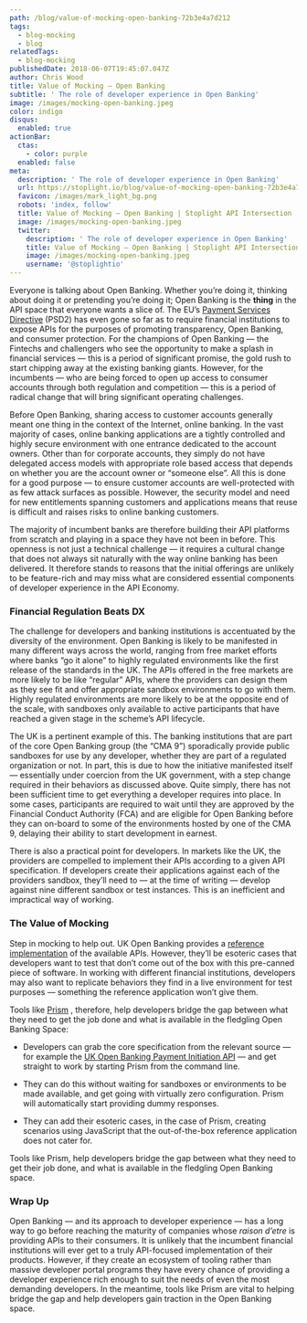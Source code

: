 ```yaml
---
path: /blog/value-of-mocking-open-banking-72b3e4a7d212
tags:
  - blog-mocking
  - blog
relatedTags:
  - blog-mocking
publishedDate: 2018-06-07T19:45:07.047Z
author: Chris Wood
title: Value of Mocking — Open Banking
subtitle: ' The role of developer experience in Open Banking'
image: /images/mocking-open-banking.jpeg
color: indigo
disqus:
  enabled: true
actionBar:
  ctas:
    - color: purple
  enabled: false
meta:
  description: ' The role of developer experience in Open Banking'
  url: https://stoplight.io/blog/value-of-mocking-open-banking-72b3e4a7d212/
  favicon: /images/mark_light_bg.png
  robots: 'index, follow'
  title: Value of Mocking — Open Banking | Stoplight API Intersection
  image: /images/mocking-open-banking.jpeg
  twitter:
    description: ' The role of developer experience in Open Banking'
    title: Value of Mocking — Open Banking | Stoplight API Intersection
    image: /images/mocking-open-banking.jpeg
    username: '@stoplightio'
---
```


Everyone is talking about Open Banking. Whether you’re doing it, thinking about doing it or pretending you’re doing it; Open Banking is the **thing** in the API space that everyone wants a slice of. The EU’s [Payment Services Directive](https://en.wikipedia.org/wiki/Payment_Services_Directive) (PSD2) has even gone so far as to require financial institutions to expose APIs for the purposes of promoting transparency, Open Banking, and consumer protection. For the champions of Open Banking — the Fintechs and challengers who see the opportunity to make a splash in financial services — this is a period of significant promise, the gold rush to start chipping away at the existing banking giants. However, for the incumbents — who are being forced to open up access to consumer accounts through both regulation and competition — this is a period of radical change that will bring significant operating challenges.

Before Open Banking, sharing access to customer accounts generally meant one thing in the context of the Internet, online banking. In the vast majority of cases, online banking applications are a tightly controlled and highly secure environment with one entrance dedicated to the account owners. Other than for corporate accounts, they simply do not have delegated access models with appropriate role based access that depends on whether you are the account owner or “someone else”. All this is done for a good purpose — to ensure customer accounts are well-protected with as few attack surfaces as possible. However, the security model and need for new entitlements spanning customers and applications means that reuse is difficult and raises risks to online banking customers.

The majority of incumbent banks are therefore building their API platforms from scratch and playing in a space they have not been in before. This openness is not just a technical challenge — it requires a cultural change that does not always sit naturally with the way online banking has been delivered. It therefore stands to reasons that the initial offerings are unlikely to be feature-rich and may miss what are considered essential components of developer experience in the API Economy.

### **Financial Regulation Beats DX**

The challenge for developers and banking institutions is accentuated by the diversity of the environment. Open Banking is likely to be manifested in many different ways across the world, ranging from free market efforts where banks “go it alone” to highly regulated environments like the first release of the standards in the UK. The APIs offered in the free markets are more likely to be like “regular” APIs, where the providers can design them as they see fit and offer appropriate sandbox environments to go with them. Highly regulated environments are more likely to be at the opposite end of the scale, with sandboxes only available to active participants that have reached a given stage in the scheme’s API lifecycle.

The UK is a pertinent example of this. The banking institutions that are part of the core Open Banking group (the “CMA 9”) sporadically provide public sandboxes for use by any developer, whether they are part of a regulated organization or not. In part, this is due to how the initiative manifested itself — essentially under coercion from the UK government, with a step change required in their behaviors as discussed above. Quite simply, there has not been sufficient time to get everything a developer requires into place. In some cases, participants are required to wait until they are approved by the Financial Conduct Authority (FCA) and are eligible for Open Banking before they can on-board to some of the environments hosted by one of the CMA 9, delaying their ability to start development in earnest.

There is also a practical point for developers. In markets like the UK, the providers are compelled to implement their APIs according to a given API specification. If developers create their applications against each of the providers sandbox, they’ll need to — at the time of writing — develop against nine different sandbox or test instances. This is an inefficient and impractical way of working.

### **The Value of Mocking**

Step in mocking to help out. UK Open Banking provides a [reference implementation](https://github.com/OpenBankingUK/tpp-reference-server) of the available APIs. However, they’ll be esoteric cases that developers want to test that don’t come out of the box with this pre-canned piece of software. In working with different financial institutions, developers may also want to replicate behaviors they find in a live environment for test purposes — something the reference application won’t give them.

Tools like [Prism](/platform/prism/) , therefore, help developers bridge the gap between what they need to get the job done and what is available in the fledgling Open Banking Space:

- Developers can grab the core specification from the relevant source — for example the [UK Open Banking Payment Initiation API](https://raw.githubusercontent.com/OpenBankingUK/read-write-api-specs/v3.1.1/dist/payment-initiation-swagger.yaml) — and get straight to work by starting Prism from the command line.

- They can do this without waiting for sandboxes or environments to be made available, and get going with virtually zero configuration. Prism will automatically start providing dummy responses.

- They can add their esoteric cases, in the case of Prism, creating scenarios using JavaScript that the out-of-the-box reference application does not cater for.

Tools like Prism, help developers bridge the gap between what they need to get their job done, and what is available in the fledgling Open Banking space.

### **Wrap Up**

Open Banking — and its approach to developer experience — has a long way to go before reaching the maturity of companies whose _raison d’etre_ is providing APIs to their consumers. It is unlikely that the incumbent financial institutions will ever get to a truly API-focused implementation of their products. However, if they create an ecosystem of tooling rather than massive developer portal programs they have every chance of providing a developer experience rich enough to suit the needs of even the most demanding developers. In the meantime, tools like Prism are vital to helping bridge the gap and help developers gain traction in the Open Banking space.

